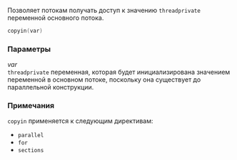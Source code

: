 Позволяет потокам получать доступ к значению `threadprivate` переменной основного потока.

```cpp
copyin(var)
```

### Параметры

*var*<br/>
`threadprivate` переменная, которая будет инициализирована значением переменной в основном потоке, поскольку она существует до параллельной конструкции.

### Примечания

`copyin` применяется к следующим директивам:

- `parallel`
- `for`
- `sections`